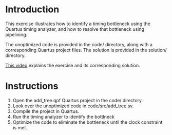 # Introduction

This exercise illustrates how to identify a timing bottleneck using the Quartus
timing analyzer, and how to resolve that bottleneck using pipelining.

The unoptimized code is provided in the code/ directory, along with a corresponding Quartus project files. The solution is provided in the solution/ directory.

[This video](https://youtu.be/HXS3JCx55Q4) explains the exercise and its corresponding solution.

# Instructions

1. Open the add_tree.qpf Quartus project in the code/ directory.
1. Look over the unoptimized code in code/src/add_tree.sv.
1. Compile the project in Quartus.
1. Run the timing analyzer to identify the bottlneck
1. Optimize the code to eliminate the bottleneck until the clock constraint is met.
